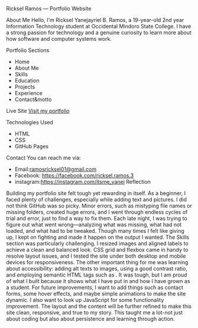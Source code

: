  Ricksel Ramos — Portfolio Website

About Me
Hello, I'm Ricksel Yanejayriel B. Ramos, a 19-year-old 2nd year Information Technology student at Occidental Mindoro State College. I have a strong passion for technology and a genuine curiosity to learn more about how software and computer systems work.

Portfolio Sections
- Home
- About Me
- Skills
- Education
- Projects
- Experience
- Contact&motto

Live Site
[Visit my portfolio](https://rickselramos.github.io/Ramos-PORTFOLIO/)

Technologies Used
- HTML
- CSS
- GitHub Pages

Contact
You can reach me via:
- Email:ramosricksel01@gmail.com
- Facebook: https://facebook.com/ricksel.ramos.3
- instagram:https://instagram.com/itsme_yanej
Reflection

Building my portfolio site felt tough yet rewarding in itself. As a beginner, I faced plenty of challenges, especially while adding text and pictures. I did not think GitHub was so picky. Minor errors, such as mistyping file names or missing folders, created huge errors, and I went through endless cycles of trial and error, just to find a way to fix them. Each late night, I was trying to figure out what went wrong—analyzing what was missing, what had not loaded, and what had to be tweaked. Though many times I felt like giving up, I kept on fighting and made it happen on the output I wanted. The Skills section was particularly challenging. I resized images and aligned labels to achieve a clean and balanced look. CSS grid and flexbox came in handy to resolve layout issues, and I tested the site under both desktop and mobile devices for responsiveness. 
The other important thing for me was learning about accessibility: adding alt texts to images, using a good contrast ratio, and employing semantic HTML tags such as . It was tough, but I am proud of what I built because it shows what I have put in and how I have grown as a student. 
For future improvements, I want to add things such as contact forms, some hover effects, and maybe simple animations to make the site dynamic. I also want to look up JavaScript for some functionality improvement. The layout and the content will be further refined to make this site clean, responsive, and true to my story. This taught me a lot-not just about coding but also about persistence and learning through action.
